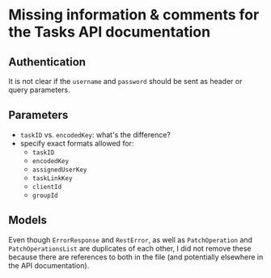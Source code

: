 # Missing information & comments for the Tasks API documentation

## Authentication

It is not clear if the `username` and `password` should be sent as header or query parameters.


## Parameters

- `taskID` vs. `encodedKey`: what's the difference?
- specify exact formats allowed for:
    - `taskID`
    - `encodedKey`
    - `assignedUserKey`
    - `taskLinkKey`
    - `clientId`
    - `groupId`


## Models

Even though `ErrorResponse` and `RestError`, as well as `PatchOperation` and `PatchOperationsList` are duplicates of each other, I did not remove these because there are references to both in the file (and potentially elsewhere in the API documentation).